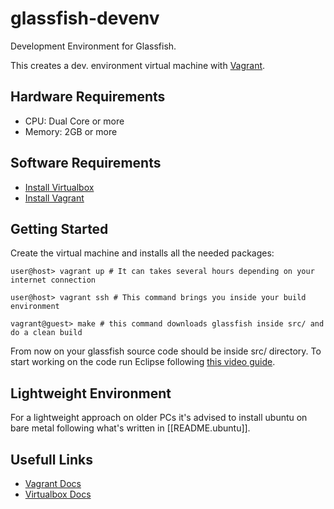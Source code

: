 glassfish-devenv
================

Development Environment for Glassfish.

This creates a dev. environment virtual machine with [Vagrant](http://vagrantup.com/).

Hardware Requirements
---------------------

- CPU: Dual Core or more
- Memory: 2GB or more

Software Requirements
---------------------

- [Install Virtualbox](https://www.virtualbox.org/wiki/Downloads)
- [Install Vagrant](http://downloads.vagrantup.com/)

Getting Started
---------------

Create the virtual machine and installs all the needed packages:

    user@host> vagrant up # It can takes several hours depending on your internet connection

    user@host> vagrant ssh # This command brings you inside your build environment

    vagrant@guest> make # this command downloads glassfish inside src/ and do a clean build

From now on your glassfish source code should be inside src/ directory. To start working on the code run Eclipse following [this video guide](nolinkfornow).

Lightweight Environment
-----------------------

For a lightweight approach on older PCs it's advised to install ubuntu on bare metal following what's written in [[README.ubuntu]].

Usefull Links
-------------

- [Vagrant Docs](http://docs.vagrantup.com/v2/)
- [Virtualbox Docs](https://www.virtualbox.org/wiki/Documentation)
